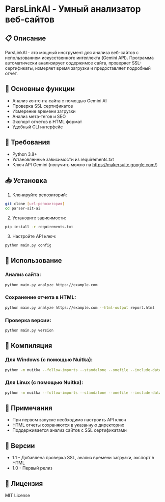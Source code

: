 # ParsLinkAI - Умный анализатор веб-сайтов

## 📋 Описание
ParsLinkAI - это мощный инструмент для анализа веб-сайтов с использованием искусственного интеллекта (Gemini API). Программа автоматически анализирует содержимое сайта, проверяет SSL-сертификаты, измеряет время загрузки и предоставляет подробный отчет.

## 🌟 Основные функции
- Анализ контента сайта с помощью Gemini AI
- Проверка SSL сертификатов
- Измерение времени загрузки
- Анализ мета-тегов и SEO
- Экспорт отчетов в HTML формат
- Удобный CLI интерфейс

## 🔧 Требования
- Python 3.8+
- Установленные зависимости из requirements.txt
- Ключ API Gemini (получить можно на https://makersuite.google.com/)

## 📥 Установка

1. Клонируйте репозиторий:
```bash
git clone [url-репозитория]
cd parser-sit-ai
```

2. Установите зависимости:
```bash
pip install -r requirements.txt
```

3. Настройте API ключ:
```bash
python main.py config
```

## 🚀 Использование

### Анализ сайта:
```bash
python main.py analyze https://example.com
```

### Сохранение отчета в HTML:
```bash
python main.py analyze https://example.com --html-output report.html
```

### Проверка версии:
```bash
python main.py version
```

## 🔨 Компиляция

### Для Windows (с помощью Nuitka):
```bash
python -m nuitka --follow-imports --standalone --onefile --include-data-file=config.py=config.py main.py
```

### Для Linux (с помощью Nuitka):
```bash
python -m nuitka --follow-imports --standalone --onefile --include-data-file=config.py=config.py main.py
```

## 📝 Примечания
- При первом запуске необходимо настроить API ключ
- HTML отчеты сохраняются в указанную директорию
- Поддерживается анализ сайтов с SSL сертификатами

## 🔄 Версии
- 1.1 - Добавлена проверка SSL, анализ времени загрузки, экспорт в HTML
- 1.0 - Первый релиз

## 📄 Лицензия
MIT License
